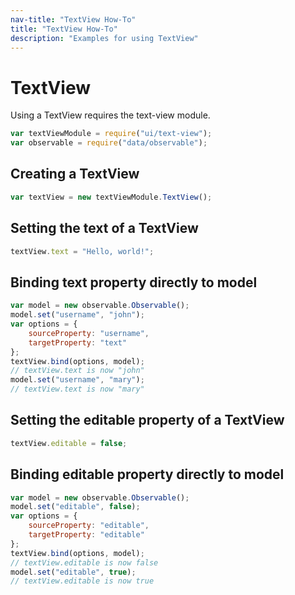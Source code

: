 ```yaml
---
nav-title: "TextView How-To"
title: "TextView How-To"
description: "Examples for using TextView"
---
```

# TextView
Using a TextView requires the text-view module.
``` JavaScript
var textViewModule = require("ui/text-view");
var observable = require("data/observable");
```
## Creating a TextView
``` JavaScript
var textView = new textViewModule.TextView();
```
## Setting the text of a TextView
``` JavaScript
textView.text = "Hello, world!";
```
## Binding text property directly to model
``` JavaScript
var model = new observable.Observable();
model.set("username", "john");
var options = {
    sourceProperty: "username",
    targetProperty: "text"
};
textView.bind(options, model);
// textView.text is now "john"
model.set("username", "mary");
// textView.text is now "mary"
```
## Setting the editable property of a TextView
``` JavaScript
textView.editable = false;
```
## Binding editable property directly to model
``` JavaScript
var model = new observable.Observable();
model.set("editable", false);
var options = {
    sourceProperty: "editable",
    targetProperty: "editable"
};
textView.bind(options, model);
// textView.editable is now false
model.set("editable", true);
// textView.editable is now true
```
